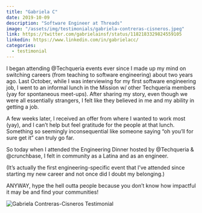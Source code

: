 ```yaml
---
title: "Gabriela C"
date: 2019-10-09
description: "Software Engineer at Threads"
image: "/assets/img/testimonials/gabriela-contreras-cisneros.jpeg"
link: https://twitter.com/gabrielainsf/status/1182183329824559105
linkedin: https://www.linkedin.com/in/gabrielacc/
categories:
  - testimonial
---
```


I began attending @Techqueria events ever since I made up my mind on switching careers (from teaching to software engineering) about two years ago. Last October, while I was interviewing for my first software engineering job, I went to an informal lunch in the Mission w/ other Techqueria members (yay for spontaneous meet-ups). After sharing my story, even though we were all essentially strangers, I felt like they believed in me and my ability in getting a job.

A few weeks later, I received an offer from where I wanted to work most (yay), and I can’t help but feel gratitude for the people at that lunch. Something so seemingly inconsequential like someone saying “oh you’ll for sure get it” can truly go far.

So today when I attended the Engineering Dinner hosted by @Techqueria & @crunchbase, I felt in community as a Latina and as an engineer.

(It’s actually the first engineering-specific event that I’ve attended since starting my new career and not once did I doubt my belonging.)

ANYWAY, hype the hell outta people because you don’t know how impactful it may be and find your communities!

![Gabriela Contreras-Cisneros Testimonial](/assets/img/testimonials/gabriela-contreras-cisneros-testimonial.jpg)
